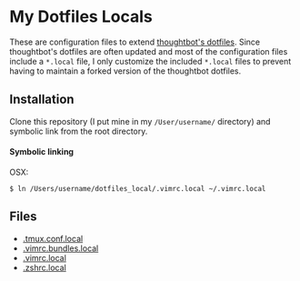 # My Dotfiles Locals

These are configuration files to extend [thoughtbot's
dotfiles](https://github.com/thoughtbot/dotfiles/blob/master/tmux.conf). Since
thoughtbot's dotfiles are often updated and most of the configuration files
include a `*.local` file, I only customize the included `*.local` files to prevent
having to maintain a forked version of the thoughtbot dotfiles.

## Installation

Clone this repository (I put mine in my `/User/username/` directory) and
symbolic link from the root directory.

#### Symbolic linking

OSX:

```
$ ln /Users/username/dotfiles_local/.vimrc.local ~/.vimrc.local
```

## Files

* [.tmux.conf.local](https://github.com/jasonramirez/dotfiles_local/blob/master/.tmux.conf.local)
* [.vimrc.bundles.local](https://github.com/jasonramirez/dotfiles_local/blob/master/.vimrc.bundles.local)
* [.vimrc.local](https://github.com/jasonramirez/dotfiles_local/blob/master/.vimrc.local)
* [.zshrc.local](https://github.com/jasonramirez/dotfiles_local/blob/master/.zshrc.local)
